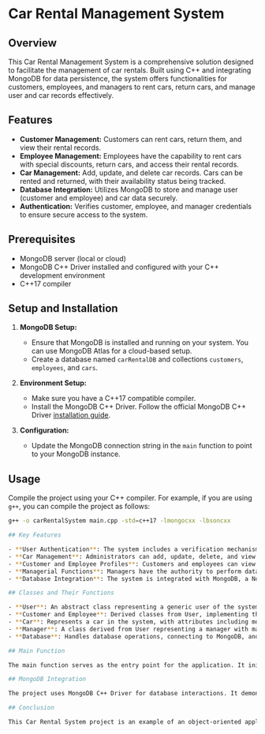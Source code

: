 # Car Rental Management System

## Overview
This Car Rental Management System is a comprehensive solution designed to facilitate the management of car rentals. Built using C++ and integrating MongoDB for data persistence, the system offers functionalities for customers, employees, and managers to rent cars, return cars, and manage user and car records effectively.

## Features
- **Customer Management:** Customers can rent cars, return them, and view their rental records.
- **Employee Management:** Employees have the capability to rent cars with special discounts, return cars, and access their rental records.
- **Car Management:** Add, update, and delete car records. Cars can be rented and returned, with their availability status being tracked.
- **Database Integration:** Utilizes MongoDB to store and manage user (customer and employee) and car data securely.
- **Authentication:** Verifies customer, employee, and manager credentials to ensure secure access to the system.

## Prerequisites
- MongoDB server (local or cloud)
- MongoDB C++ Driver installed and configured with your C++ development environment
- C++17 compiler

## Setup and Installation
1. **MongoDB Setup:**
   - Ensure that MongoDB is installed and running on your system. You can use MongoDB Atlas for a cloud-based setup.
   - Create a database named `carRentalDB` and collections `customers`, `employees`, and `cars`.

2. **Environment Setup:**
   - Make sure you have a C++17 compatible compiler.
   - Install the MongoDB C++ Driver. Follow the official MongoDB C++ Driver [installation guide](https://mongodb.github.io/mongo-cxx-driver/mongocxx-v3/installation/).

3. **Configuration:**
   - Update the MongoDB connection string in the `main` function to point to your MongoDB instance.

## Usage
Compile the project using your C++ compiler. For example, if you are using `g++`, you can compile the project as follows:
```bash
g++ -o carRentalSystem main.cpp -std=c++17 -lmongocxx -lbsoncxx

## Key Features

- **User Authentication**: The system includes a verification mechanism for customers, employees, and managers to log in using their IDs and passwords.
- **Car Management**: Administrators can add, update, delete, and view all cars in the system. Cars have attributes like model, condition, and rental status.
- **Customer and Employee Profiles**: Customers and employees can view their profiles, rent cars, return cars, and view their rental records. Customers have a limit on how many cars they can rent based on their customer record, and employees have a similar mechanism with an employee record.
- **Managerial Functions**: Managers have the authority to perform database operations for cars, customers, and employees, such as adding, updating, and deleting records in the database.
- **Database Integration**: The system is integrated with MongoDB, a NoSQL database, to store and retrieve data about users, cars, and transactions. It demonstrates how to connect to a MongoDB database, perform CRUD operations, and manage data efficiently.

## Classes and Their Functions

- **User**: An abstract class representing a generic user of the system with attributes like name, ID, and password. It declares virtual functions for renting and returning cars, and showing user information.
- **Customer and Employee**: Derived classes from User, implementing the virtual functions and adding specific attributes like rentedCars, fineDue, and record (customerRecord for customers and employeeRecord for employees).
- **Car**: Represents a car in the system, with attributes including model, condition, other details, rental status, and due date for return.
- **Manager**: A class derived from User representing a manager with managerial functions.
- **Database**: Handles database operations, connecting to MongoDB, and performing CRUD operations for cars, customers, and employees. It includes functions for verifying user credentials and displaying all records.

## Main Function

The main function serves as the entry point for the application. It initializes the database connection, creates objects for cars, customers, employees, and provides a menu-driven interface for users to interact with the system based on their roles. Users can log in as customers, employees, or managers and perform actions according to their permissions.

## MongoDB Integration

The project uses MongoDB C++ Driver for database interactions. It demonstrates establishing a connection to a MongoDB database, creating BSON documents for data storage, and executing queries to add, update, delete, and retrieve data from the database.

## Conclusion

This Car Rental System project is an example of an object-oriented application in C++ that integrates with a NoSQL database. It showcases the principles of inheritance, polymorphism, database management, and system design.
